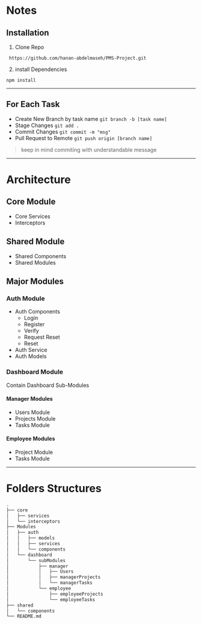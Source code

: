 # Notes

## Installation

1. Clone Repo

``` https://github.com/hanan-abdelmaseh/PMS-Project.git```

2. install Dependencies

``` npm install ```

---

## For Each Task
- Create New Branch by task name
``` git branch -b [task name] ```
- Stage Changes
``` git add . ```
- Commit Changes
``` git commit -m "msg" ```
- Pull Request to Remote
``` git push origin [branch name] ```

> keep in mind commiting with understandable message

---

# Architecture

## Core Module
- Core Services
- Interceptors

## Shared Module
- Shared Components
- Shared Modules

## Major Modules

### Auth Module
- Auth Components
    - Login
    - Register
    - Verify
    - Request Reset
    - Reset
- Auth Service
- Auth Models

### Dashboard Module

Contain Dashboard Sub-Modules

#### Manager Modules
- Users Module
- Projects Module
- Tasks Module

#### Employee Modules
- Project Module
- Tasks Module

---
# Folders Structures

```bash
.
├── core
│   ├── services
│   └── interceptors
├── Modules
│   ├── auth
│   │   ├── models
│   │   ├── services
│   │   └── components
│   └── dashboard
│       └── subModules
│           ├── manager
│           │   ├── Users
│           │   ├── managerProjects
│           │   └── managerTasks
│           └── employee
│               ├── employeeProjects
│               └── employeeTasks
├── shared
│   └── components
└── README.md
```
